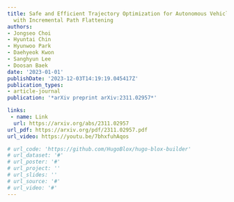 ```yaml
---
title: Safe and Efficient Trajectory Optimization for Autonomous Vehicles using B-spline
  with Incremental Path Flattening
authors:
- Jongseo Choi
- Hyuntai Chin
- Hyunwoo Park
- Daehyeok Kwon
- Sanghyun Lee
- Doosan Baek
date: '2023-01-01'
publishDate: '2023-12-03T14:19:19.045417Z'
publication_types:
- article-journal
publication: '*arXiv preprint arXiv:2311.02957*'

links:
 - name: Link
  url: https://arxiv.org/abs/2311.02957
url_pdf: https://arxiv.org/pdf/2311.02957.pdf
url_video: https://youtu.be/7bhxfuhAqos

# url_code: 'https://github.com/HugoBlox/hugo-blox-builder'
# url_dataset: '#'
# url_poster: '#'
# url_project: ''
# url_slides: ''
# url_source: '#'
# url_video: '#'
---
```

